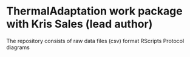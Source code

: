 # ThermalAdaptation work package with Kris Sales (lead author)

The repository consists of raw data files (csv) format
RScripts
Protocol diagrams
